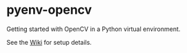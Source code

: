 # pyenv-opencv

Getting started with OpenCV in a Python virtual environment.

See the [Wiki](https://github.com/drejkim/pyenv-opencv/wiki) for setup details.